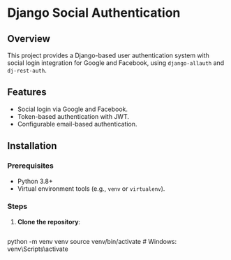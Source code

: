 # Django Social Authentication

## Overview
This project provides a Django-based user authentication system with social login integration for Google and Facebook, using `django-allauth` and `dj-rest-auth`.

## Features
- Social login via Google and Facebook.
- Token-based authentication with JWT.
- Configurable email-based authentication.

## Installation

### Prerequisites
- Python 3.8+
- Virtual environment tools (e.g., `venv` or `virtualenv`).

### Steps
1. **Clone the repository**:
   ```bash
 python -m venv venv
source venv/bin/activate  # Windows: venv\Scripts\activate
